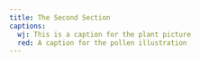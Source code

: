 ```yaml
---
title: The Second Section
captions:
  wj: This is a caption for the plant picture
  red: A caption for the pollen illustration
---
```


